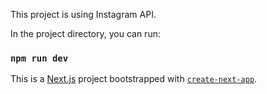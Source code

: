 This project is using Instagram API.

In the project directory, you can run:

### `npm run dev`

This is a [Next.js](https://nextjs.org/) project bootstrapped with [`create-next-app`](https://github.com/vercel/next.js/tree/canary/packages/create-next-app).